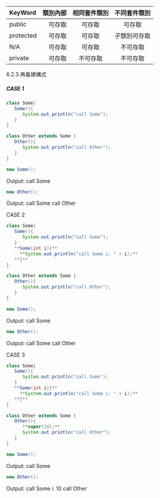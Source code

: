 



|KeyWord|類別內部|相同套件類別|不同套件類別
|:-----|----:|:----:|:----:|
|public|可存取|可存取|可存取|
|protected|可存取|可存取|子類別可存取|
|N/A|可存取|可存取|不可存取|
|private|可存取|不可存取|不可存取|


6.2.3 再看建構式

##### CASE 1
```java
class Some{
   Some(){
      System.out.println("call Some");
   }
}

class Other extends Some {
   Other(){
      System.out.println("call Other");
   }
}
```

```java
new Some();
```
Output: call Some

```java
new Other();
```
Output: 
call Some
call Other

CASE 2

```java
class Some{
   Some(){
      System.out.println("call Some");
   }
   **Some(int i){**
     **System.out.println("call Some i: " + i);**
   **}**
}

class Other extends Some {
   Other(){
      System.out.println("call Other");
   }
}
```

```java
new Some();
```
Output: call Some

```java
new Other();
```
Output: 
call Some
call Other

CASE 3

```java
class Some{
   Some(){
      System.out.println("call Some");
   }
   **Some(int i){**
     **System.out.println("call Some i: " + i);**
   **}**
}

class Other extends Some {
   Other(){
      **super(10);**
      System.out.println("call Other");
   }
}
```
```java
new Some();
```
Output: call Some

```java
new Other();
```
Output: 
call Some i: 10
call Other



